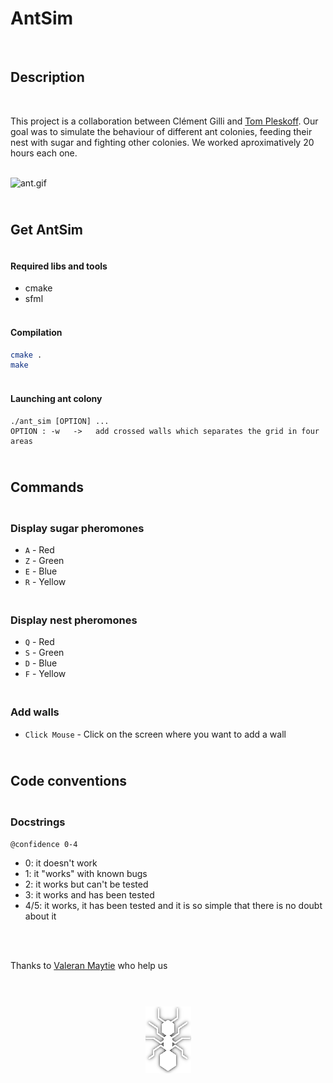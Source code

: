 # AntSim

<br>

## **Description**

<br>

This project is a collaboration between Clément Gilli and [Tom Pleskoff](https://github.com/TomP30). Our goal was to simulate the behaviour of different ant colonies, feeding their nest with sugar and fighting other colonies. We worked aproximatively 20 hours each one. 

<br>
  
<img alt="ant.gif" src="./Images/ant.gif"/>



## <br> **Get AntSim**
#### <br> **Required libs and tools**
- cmake
- sfml 


#### <br> **Compilation**
```sh
cmake .
make
```

#### <br> **Launching ant colony**
```
./ant_sim [OPTION] ...
OPTION : -w   ->   add crossed walls which separates the grid in four areas
```

## <br> **Commands**

### <br> **Display sugar pheromones**
- `A` - Red
- `Z` - Green
- `E` - Blue
- `R` - Yellow

### <br> **Display nest pheromones**

- `Q` - Red
- `S` - Green
- `D` - Blue
- `F` - Yellow

### <br> **Add walls**

- `Click Mouse` - Click on the screen where you want to add a wall




## <br> **Code conventions**

### <br> **Docstrings**

`@confidence 0-4`
- 0: it doesn't work
- 1: it "works" with known bugs
- 2: it works but can't be tested
- 3: it works and has been tested
- 4/5: it works, it has been tested and it is so simple that there is no doubt about it

<br>
<br>


Thanks to [Valeran Maytie](https://github.com/Valeran-MAYTIE) who help us 
<br> 
<br>
<h1 align="center">
<img align=center alt="ant.png" src="./Images/ant.png"/>
</h1>
